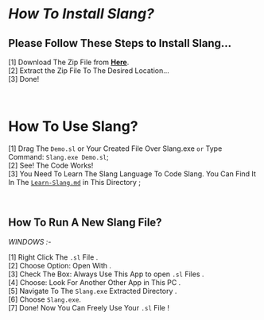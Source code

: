 # *How To Install Slang?*
## **Please Follow These Steps to Install Slang...**  
[1] Download The Zip File from **[Here](https://drive.google.com/uc?id=1yuHNKvUtlSrzQMygXMWNRjr9xZRU5cLT&export=download)**.  
[2] Extract the Zip File To The Desired Location...  
[3] Done!

<br>

# **How To Use Slang?**
[1] Drag The `Demo.sl` or Your Created File Over Slang.exe `or` Type Command: `Slang.exe Demo.sl`;  
[2] See! The Code Works!  
[3] You Need To Learn The Slang Language To Code Slang. You Can Find It In The [`Learn-Slang.md`](Learn-Slang.md) in This Directory ;


<br>

## **How To Run A New Slang File?**
*WINDOWS :-*

[1] Right Click The `.sl` File .  
[2] Choose Option: Open With .  
[3] Check The Box: Always Use This App to open `.sl` Files .  
[4] Choose: Look For Another Other App in This PC .  
[5] Navigate To The `Slang.exe` Extracted Directory .  
[6] Choose `Slang.exe`.  
[7] Done! Now You Can Freely Use Your `.sl` File !
